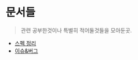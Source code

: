 # 문서들

> 관련 공부한것이나 특별히 적어둘것들을 모아둔곳.

- [스펙 정리](/MarkDown/HTML%20CSS%20XML%20JSON/SPEC.md)
- [이슈&버그](/MarkDown/HTML%20CSS%20XML%20JSON/ISSUE%26BUG.md)